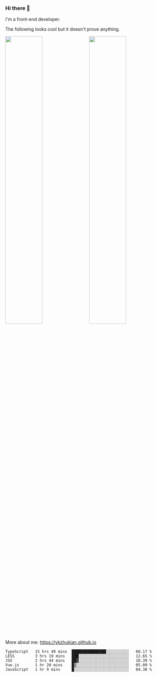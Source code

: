 ### Hi there 👋

I'm a front-end developer.

The following looks cool but it doesn't prove anything.

[<img align="right" width="48%" src="https://github-readme-stats.vercel.app/api?username=ykzhukian&show_icons=true&theme=dracula">](https://github.com/anuraghazra/github-readme-stats)

[<img width="48%" src="https://github-readme-stats.vercel.app/api/top-langs/?username=ykzhukian&layout=compact&theme=dracula">](https://github.com/anuraghazra/github-readme-stats)

More about me: 
https://ykzhukian.github.io

<!--START_SECTION:waka-->
```text
TypeScript   15 hrs 49 mins  ███████████████░░░░░░░░░░   60.17 % 
LESS         3 hrs 19 mins   ███░░░░░░░░░░░░░░░░░░░░░░   12.65 % 
JSX          2 hrs 44 mins   ██▓░░░░░░░░░░░░░░░░░░░░░░   10.39 % 
Vue.js       1 hr 20 mins    █▒░░░░░░░░░░░░░░░░░░░░░░░   05.09 % 
JavaScript   1 hr 9 mins     █░░░░░░░░░░░░░░░░░░░░░░░░   04.38 % 
```
<!--END_SECTION:waka-->

